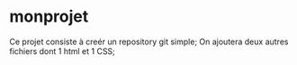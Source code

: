 # monprojet
Ce projet consiste à creér un repository git simple;
On ajoutera deux autres fichiers dont 1 html et 1 CSS;